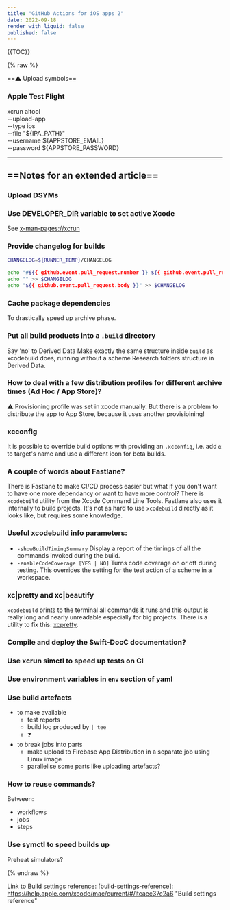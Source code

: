 ```yaml
---
title: "GitHub Actions for iOS apps 2"
date: 2022-09-18
render_with_liquid: false
published: false
---
```


{{TOC}}

{% raw %}


==⚠️ Upload symbols==


### Apple Test Flight

xcrun altool \
   --upload-app \
   --type ios \
   --file "${IPA_PATH}" \
   --username ${APPSTORE_EMAIL} \
   --password ${APPSTORE_PASSWORD}



---

## ==Notes for an extended article==

### Upload DSYMs

### Use DEVELOPER_DIR variable to set active Xcode

See <x-man-pages://xcrun>

### Provide changelog for builds

```zsh
CHANGELOG=${RUNNER_TEMP}/CHANGELOG

echo "#${{ github.event.pull_request.number }} ${{ github.event.pull_request.title }}" >> $CHANGELOG
echo "" >> $CHANGELOG
echo "${{ github.event.pull_request.body }}" >> $CHANGELOG
```

### Cache package dependencies
To drastically speed up archive phase.

### Put all build products into a `.build` directory

Say 'no' to Derived Data
Make exactly the same structure inside `build` as xcodebuild does, running without a scheme
Research folders structure in Derived Data.

### How to deal with a few distribution profiles for different archive times (Ad Hoc / App Store)?

⚠️ Provisioning profile was set in xcode manually. But there is a problem to distribute the app to App Store, because it uses another provisioining! 

### xcconfig

It is possible to override build options with providing an `.xcconfig`, i.e. add `⍺` to target's name and use a different icon for beta builds.

### A couple of words about Fastlane?

There is Fastlane to make CI/CD process easier but what if you don't want to have one more dependancy or want to have more control? There is `xcodebuild` utility from the Xcode Command Line Tools. Fastlane also uses it internally to build projects. It's not as hard to use `xcodebuild` directly as it looks like, but requires some knowledge.


### Useful xcodebuild info parameters:
- `-showBuildTimingSummary`
           Display a report of the timings of all the commands invoked during the build.
- `-enableCodeCoverage [YES | NO]`
           Turns code coverage on or off during testing. This overrides the setting for the test action of a scheme in a workspace.

### xc|pretty and xc|beautify

`xcodebuild` prints to the terminal all commands it runs and this output is really long and nearly unreadable especially for big projects. There is a utility to fix this: [xcpretty](xcpretty).

### Compile and deploy the Swift-DocC documentation?

### Use xcrun simctl to speed up tests on CI

### Use environment variables in `env` section of yaml

### Use build artefacts 
- to make available
    - test reports
    - build log produced by `| tee`
    - ❓
- to break jobs into parts
  - make upload to Firebase App Distribution in a separate job using Linux image
  - parallelise some parts like uploading artefacts?

### How to reuse commands?
Between:
- workflows
- jobs
- steps

### Use symctl to speed builds up
Preheat simulators?

{% endraw %}

[xcpretty]: https://github.com/xcpretty/xcpretty "xc|pretty"

Link to Build settings reference: [build-settings-reference]: https://help.apple.com/xcode/mac/current/#/itcaec37c2a6 "Build settings reference"




